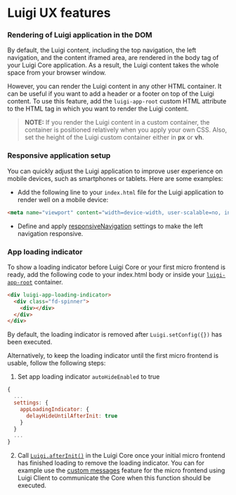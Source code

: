 
# Luigi UX features

### Rendering of Luigi application in the DOM

By default, the Luigi content, including the top navigation, the left navigation, and the content iframed area, are rendered in the body tag of your Luigi Core application. As a result, the Luigi content takes the whole space from your browser window.

However, you can render the Luigi content in any other HTML container. It can be useful if you want to add a header or a footer on top of the Luigi content. To use this feature, add the `luigi-app-root` custom HTML attribute to the HTML tag in which you want to render the Luigi content.

>**NOTE:** If you render the Luigi content in a custom container, the container is positioned relatively when you apply your own CSS. Also, set the height of the Luigi custom container either in **px** or **vh**.


### Responsive application setup

You can quickly adjust the Luigi application to improve user experience on mobile devices, such as smartphones or tablets. Here are some examples:

* Add the following line to your `index.html` file for the Luigi application to render well on a mobile device:

```html
<meta name="viewport" content="width=device-width, user-scalable=no, initial-scale=1, maximum-scale=1, minimum-scale=1">
```

* Define and apply [responsiveNavigation](./general-settings.md) settings to make the left navigation responsive.

### App loading indicator

To show a loading indicator before Luigi Core or your first micro frontend is ready, add the following code to your index.html body or inside your [`luigi-app-root`](#rendering-of-luigi-application-in-the-dom) container.

```html
<div luigi-app-loading-indicator>
  <div class="fd-spinner">
    <div></div>
  </div>
</div>
```

By default, the loading indicator is removed after `Luigi.setConfig({})` has been executed. 

Alternatively, to keep the loading indicator until the first micro frontend is usable, follow the following steps:

1. Set app loading indicator `autoHideEnabled` to true

```javascript
{
  ...
  settings: {
    appLoadingIndicator: {
      delayHideUntilAfterInit: true
    }
  }
  ...
}
```

2. Call [`Luigi.afterInit()`](./luigi-core-api.md#afterInit) in the Luigi Core once your initial micro frontend has finished loading to remove the loading indicator. You can for example use the [custom messages](./communication.md#custom-messages) feature for the micro frontend using Luigi Client to communicate the Core when this function should be executed.